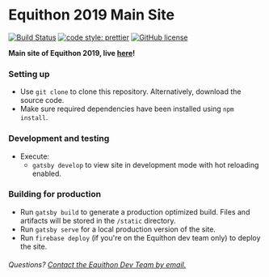 # Equithon 2019 Main Site

[![Build Status](https://travis-ci.com/equithon/site-main.svg?branch=master)](https://travis-ci.com/equithon/site-main)
[![code style: prettier](https://img.shields.io/badge/code_style-prettier-ff69b4.svg?style=flat-square)](https://github.com/prettier/prettier)
[![GitHub license](https://img.shields.io/github/license/equithon/site-main.svg?style=flat-square)](https://github.com/equithon/site-main/blob/master/LICENSE)

**Main site of Equithon 2019, live [here](http://equithon,org)!**

### Setting up

- Use `git clone` to clone this repository. Alternatively, download the source code.
- Make sure required dependencies have been installed using `npm install`.

### Development and testing

- Execute:
  - `gatsby develop` to view site in development mode with hot reloading enabled.

### Building for production

- Run `gatsby build` to generate a production optimized build. Files and artifacts will be stored in the `/static` directory.
- Run `gatsby serve` for a local production version of the site.
- Run `firebase deploy` (if you're on the Equithon dev team only) to deploy the site.

###### Questions? [Contact the Equithon Dev Team by email.](mailto:alex@equithon.org)
